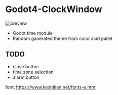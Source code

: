 # Godot4-ClockWindow

![preview](https://github.com/TechnoLukas/Godot4-ClockWindow/assets/110934679/980491a5-a11e-468c-a332-1efad5970a10)

- Godot time module
- Random ganerated theme from color acid pallet

## TODO
- close button
- time zone selection
- alarm button

font: https://www.keshikan.net/fonts-e.html

